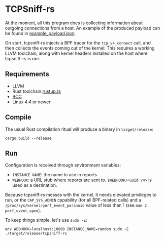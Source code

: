 TCPSniff-rs
===========

At the moment, all this program does is collecting information about outgoing
connections from a host.
An example of the produced payload can be found in
[example_payload.json](./example_payload.json).

On start, tcpsniff-rs injects a BPF tracer for the `tcp_v4_connect` call, and
then collects the events coming out of the kernel.
This requires a working LLVM toolchain, along with kernel headers installed on
the host where tcpsniff-rs is *ran*.

## Requirements
 
 * LLVM
 * Rust toolchain [rustup.rs](https://rustup.rs)
 * [BCC](https://github.com/iovisor/bcc)
 * Linux 4.4 or newer

## Compile

The usual Rust compilation ritual will produce a binary in `target/release`:

    cargo build --release
    
## Run

Configuration is received through environment variables:

 * `INSTANCE_NAME`: the name to use in reports 
 * `WEBHOOK`: a URL stub where reports are sent to. `$WEBHOOK/<uuid v4>` is used as a destination.
 
Because tcpsniff-rs messes with the kernel, it needs elevated privileges to run,
or the `CAP_SYS_ADMIN` capability (for all BPF-related calls) and a
`/proc/sys/kernel/perf_event_paranoid` value of less than 1 (see `man 2
perf_event_open`).

To keep things simple, let's use `sudo -E`:
    
    env WEBHOOK=localhost:10000 INSTANCE_NAME=random sudo -E ./target/release/tcpsniff-rs
